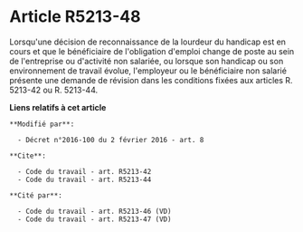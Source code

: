 # Article R5213-48

Lorsqu'une décision de reconnaissance de la lourdeur du handicap est en cours et que le bénéficiaire de l'obligation d'emploi
change de poste au sein de l'entreprise ou d'activité non salariée, ou lorsque son handicap ou son environnement de travail
évolue, l'employeur ou le bénéficiaire non salarié présente une demande de révision dans les conditions fixées aux articles
R. 5213-42 ou R. 5213-44.

**Liens relatifs à cet article**

	**Modifié par**:

	  - Décret n°2016-100 du 2 février 2016 - art. 8

	**Cite**:

	  - Code du travail - art. R5213-42
	  - Code du travail - art. R5213-44

	**Cité par**:

	  - Code du travail - art. R5213-46 (VD)
	  - Code du travail - art. R5213-47 (VD)
